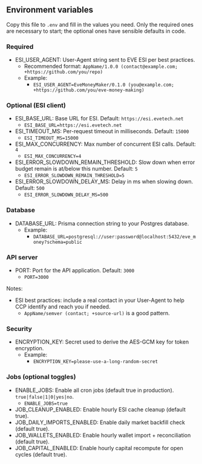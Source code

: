 ## Environment variables

Copy this file to `.env` and fill in the values you need. Only the required ones are necessary to start; the optional ones have sensible defaults in code.

### Required

- ESI_USER_AGENT: User-Agent string sent to EVE ESI per best practices.
  - Recommended format: `AppName/1.0.0 (contact@example.com; +https://github.com/you/repo)`
  - Example:
    - `ESI_USER_AGENT=EveMoneyMaker/0.1.0 (you@example.com; +https://github.com/you/eve-money-making)`

### Optional (ESI client)

- ESI_BASE_URL: Base URL for ESI. Default: `https://esi.evetech.net`
  - `ESI_BASE_URL=https://esi.evetech.net`
- ESI_TIMEOUT_MS: Per-request timeout in milliseconds. Default: `15000`
  - `ESI_TIMEOUT_MS=15000`
- ESI_MAX_CONCURRENCY: Max number of concurrent ESI calls. Default: `4`
  - `ESI_MAX_CONCURRENCY=4`
- ESI_ERROR_SLOWDOWN_REMAIN_THRESHOLD: Slow down when error budget remain is at/below this number. Default: `5`
  - `ESI_ERROR_SLOWDOWN_REMAIN_THRESHOLD=5`
- ESI_ERROR_SLOWDOWN_DELAY_MS: Delay in ms when slowing down. Default: `500`
  - `ESI_ERROR_SLOWDOWN_DELAY_MS=500`

### Database

- DATABASE_URL: Prisma connection string to your Postgres database.
  - Example:
    - `DATABASE_URL=postgresql://user:password@localhost:5432/eve_money?schema=public`

### API server

- PORT: Port for the API application. Default: `3000`
  - `PORT=3000`

Notes:

- ESI best practices: include a real contact in your User-Agent to help CCP identify and reach you if needed.
  - `AppName/semver (contact; +source-url)` is a good pattern.

### Security

- ENCRYPTION_KEY: Secret used to derive the AES-GCM key for token encryption.
  - Example:
    - `ENCRYPTION_KEY=please-use-a-long-random-secret`

### Jobs (optional toggles)

- ENABLE_JOBS: Enable all cron jobs (default true in production). `true|false|1|0|yes|no`.
  - `ENABLE_JOBS=true`
- JOB_CLEANUP_ENABLED: Enable hourly ESI cache cleanup (default true).
- JOB_DAILY_IMPORTS_ENABLED: Enable daily market backfill check (default true).
- JOB_WALLETS_ENABLED: Enable hourly wallet import + reconciliation (default true).
- JOB_CAPITAL_ENABLED: Enable hourly capital recompute for open cycles (default true).
